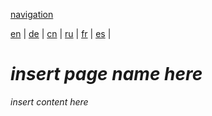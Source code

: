 [navigation](https://github.com/syncloud/docs/blob/master/*/index.md)

[en](https://github.com/syncloud/platform/wiki/eMMC) | 
[de](https://github.com/syncloud/docs/blob/master/de/content/eMMC.md) | 
[cn](https://github.com/syncloud/docs/blob/master/cn/content/eMMC.md) | 
[ru](https://github.com/syncloud/docs/blob/master/ru/content/eMMC.md) | 
[fr](https://github.com/syncloud/docs/blob/master/fr/content/eMMC.md) | 
[es](https://github.com/syncloud/docs/blob/master/es/content/eMMC.md) | 

# *insert page name here*

*insert content here*

